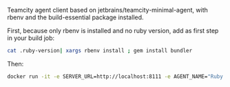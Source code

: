 Teamcity agent client based on jetbrains/teamcity-minimal-agent, with rbenv and the build-essential package installed.

First, because only rbenv is installed and no ruby version, add as first step in your build job:
```bash
cat .ruby-version| xargs rbenv install ; gem install bundler
```
Then:
```bash
docker run -it -e SERVER_URL=http://localhost:8111 -e AGENT_NAME="Ruby build agent" --name teamcity_rbenv_agent kangou/docker-teamcity-agent-rbenv
```
